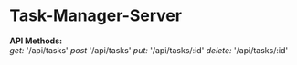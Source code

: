 # Task-Manager-Server

**API Methods:**	
*get:* '/api/tasks'
*post* '/api/tasks'
*put:* '/api/tasks/:id'
*delete:* '/api/tasks/:id'
